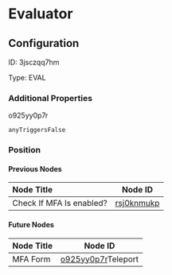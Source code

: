 # Evaluator
## Configuration
ID:  3jsczqq7hm

Type: EVAL 







### Additional Properties
o925yy0p7r
```string 
anyTriggersFalse
```





### Position

#### Previous Nodes
| Node Title | Node ID |
| :------------- | ------------ |
| Check If MFA Is enabled? | [rsj0knmukp](./rsj0knmukp.md) | 
 
 #### Future Nodes
| Node Title | Node ID |
| :------------- | ------------ |
| MFA Form |[o925yy0p7r](./o925yy0p7r.md)Teleport |[bpuhlgwdhe](./bpuhlgwdhe.md) | 